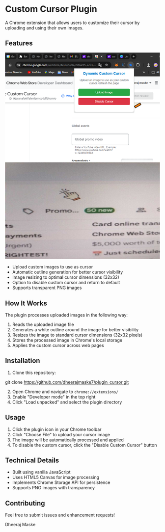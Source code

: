 # Custom Cursor Plugin

A Chrome extension that allows users to customize their cursor by uploading and using their own images.

## Features
![Feature ](assets/demo.png)
![Feature ](assets/Layout_ui.jpeg)

- Upload custom images to use as cursor
- Automatic outline generation for better cursor visibility
- Image resizing to optimal cursor dimensions (32x32)
- Option to disable custom cursor and return to default
- Supports transparent PNG images

## How It Works

The plugin processes uploaded images in the following way:
1. Reads the uploaded image file
2. Generates a white outline around the image for better visibility
3. Resizes the image to standard cursor dimensions (32x32 pixels)
4. Stores the processed image in Chrome's local storage
5. Applies the custom cursor across web pages

## Installation

1. Clone this repository:
 
git clone https://github.com/dheerajmaske7/plugin_cursor.git

2. Open Chrome and navigate to `chrome://extensions/`
3. Enable "Developer mode" in the top right
4. Click "Load unpacked" and select the plugin directory

## Usage

1. Click the plugin icon in your Chrome toolbar
2. Click "Choose File" to upload your cursor image
3. The image will be automatically processed and applied
4. To disable the custom cursor, click the "Disable Custom Cursor" button

## Technical Details

- Built using vanilla JavaScript
- Uses HTML5 Canvas for image processing
- Implements Chrome Storage API for persistence
- Supports PNG images with transparency

## Contributing

Feel free to submit issues and enhancement requests!

Dheeraj Maske

